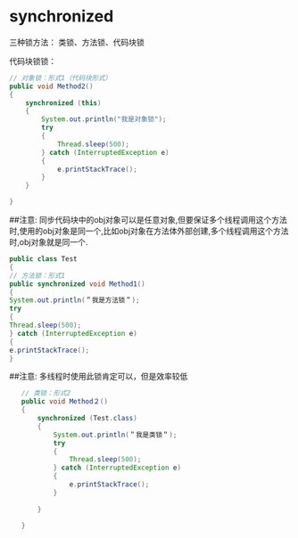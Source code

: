 # synchronized
 三种锁方法： 类锁、方法锁、代码块锁
 
 代码块锁锁：
 ```java
 // 对象锁：形式1（代码块形式）
 public void Method2()
 {
     synchronized (this)
     {
         System.out.println("我是对象锁");
         try
         {
             Thread.sleep(500);
         } catch (InterruptedException e)
         {
             e.printStackTrace();
         }
     }
 
 }
 ```

##注意:
  同步代码块中的obj对象可以是任意对象,但要保证多个线程调用这个方法时,使用的obj对象是同一个,比如obj对象在方法体外部创建,多个线程调用这个方法时,obj对象就是同一个.
 ```java
public class Test 
{ 
 // 方法锁：形式1 
public synchronized void Method1() 
{ 
System.out.println(＂我是方法锁＂); 
try 
{ 
Thread.sleep(500); 
} catch (InterruptedException e) 
{ 
e.printStackTrace(); 
}
```
##注意:
   多线程时使用此锁肯定可以，但是效率较低
    
```java
   // 类锁：形式2
   public void Method２()
   {
       synchronized (Test.class)
       {
           System.out.println(＂我是类锁＂);
           try
           {
               Thread.sleep(500);
           } catch (InterruptedException e)
           {
               e.printStackTrace();
           }
   
       }
   
   }
```